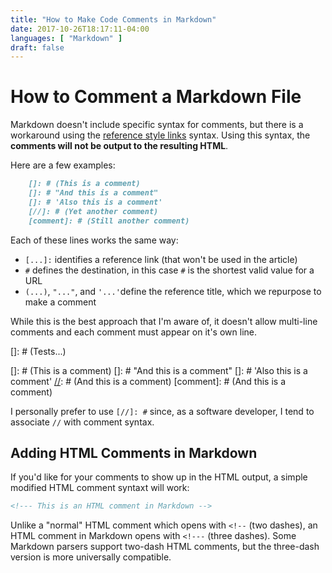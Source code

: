 ```yaml
---
title: "How to Make Code Comments in Markdown"
date: 2017-10-26T18:17:11-04:00
languages: [ "Markdown" ]
draft: false
---
```

# How to Comment a Markdown File

Markdown doesn't include specific syntax for comments, but there is a workaround using the [reference style links](https://daringfireball.net/projects/markdown/syntax#link) syntax. Using this syntax, the **comments will not be output to the resulting HTML**. 

Here are a few examples:

```markdown
    []: # (This is a comment)
    []: # "And this is a comment"
    []: # 'Also this is a comment'
    [//]: # (Yet another comment)
    [comment]: # (Still another comment)
```

Each of these lines works the same way:

* `[...]:` identifies a reference link (that won't be used in the article)
* `#` defines the destination, in this case `#` is the shortest valid value for a URL
* `(...)`, `"..."`, and `'...'`define the reference title, which we repurpose to make a comment

While this is the best approach that I'm aware of, it doesn't allow multi-line comments and each comment must appear on it's own line.

[]: # (Tests...)

[]: # (This is a comment)
[]: # "And this is a comment"
[]: # 'Also this is a comment'
[//]: # (And this is a comment)
[comment]: # (And this is a comment)

I personally prefer to use `[//]: #` since, as a software developer, I tend to associate `//` with comment syntax.

## Adding HTML Comments in Markdown

If you'd like for your comments to show up in the HTML output, a simple modified HTML comment syntaxt will work:

```markdown
<!--- This is an HTML comment in Markdown -->
```

Unlike a "normal" HTML comment which opens with `<!--` (two dashes), an HTML comment in Markdown opens with `<!---` (three dashes). Some Markdown parsers support two-dash HTML comments, but the three-dash version is more universally compatible.

[//]: # (Test:)
<!--- This is an HTML comment in Markdown -->
